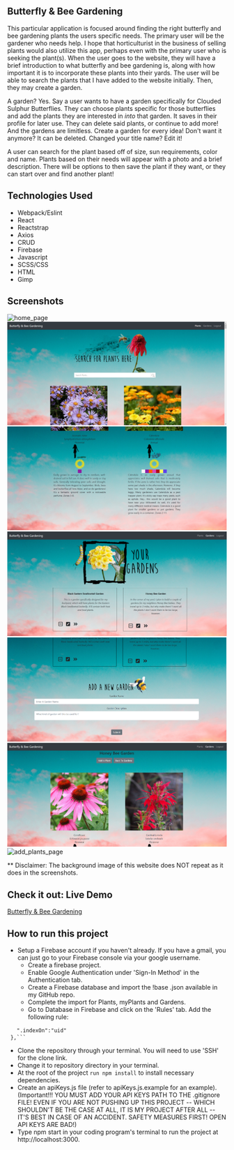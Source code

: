 ## Butterfly & Bee Gardening 

This particular application is focused around finding the right butterfly and bee gardening plants the users specific needs. The primary user will be the gardener who needs help. I hope that horticulturist in the business of selling plants would also utilize this app, perhaps even with the primary user who is seeking the plant(s). When the user goes to the website, they will have a brief introduction to what butterfly and bee gardening is, along with how important it is to incorporate these plants into their yards. The user will be able to search the plants that I have added to the website initially. Then, they may create a garden. 

A garden? Yes. Say a user wants to have a garden specifically for Clouded Sulphur Butterflies. They can choose plants specific for those butterflies and add the plants they are interested in *into* that garden. It saves in their profile for later use. They can delete said plants, or continue to add more! And the gardens are limitless. Create a garden for every idea! Don't want it anymore? It can be deleted. Changed your title name? Edit it!

A user can search for the plant based off of size, sun requirements, color and name. Plants based on their needs will appear with a photo and a brief description. There will be options to then save the plant if they want, or they can start over and find another plant!

## Technologies Used 

- Webpack/Eslint
- React
- Reactstrap
- Axios
- CRUD
- Firebase
- Javascript
- SCSS/CSS
- HTML
- Gimp

## Screenshots

![home_page](/src/images/home.png)
![plants_page](/src/images/PlantPage1.PNG)
![plants_page2](/src/images/PlantsPage2.PNG)
![gardens_page](/src/images/GP1.PNG)
![gardens_page](/src/images/GP2.PNG)
![your_plants_page](/src/images/GPD2.PNG)
![add_plants_page](/src/images/AddPlant.png)

** Disclaimer: The background image of this website does NOT repeat as it does in the screenshots.

## Check it out: Live Demo

[Butterfly & Bee Gardening](https://butterfly-gardening.firebaseapp.com/)

## How to run this project

- Setup a Firebase account if you haven't already. If you have a gmail, you can just go to your Firebase console via your google username.
  + Create a firebase project.
  + Enable Google Authentication under 'Sign-In Method' in the Authentication tab.
  + Create a Firebase database and import the !base .json available in my GitHub repo.
  + Complete the import for Plants, myPlants and Gardens.
  + Go to Database in Firebase and click on the 'Rules' tab. Add the following rule:
```
   ".indexOn":"uid"
 },```
```
  + Clone the repository through your terminal. You will need to use 'SSH' for the clone link.
  + Change it to repository directory in your terminal.
  + At the root of the project `run npm install` to install necessary dependencies.
  + Create an apiKeys.js file (refer to apiKeys.js.example for an example). (Important!!! YOU MUST ADD YOUR API KEYS PATH TO THE .gitignore FILE! EVEN IF YOU ARE NOT PUSHING UP THIS PROJECT -- WHICH SHOULDN'T BE THE CASE AT ALL, IT IS MY PROJECT AFTER ALL -- IT'S BEST IN CASE OF AN ACCIDENT. SAFETY MEASURES FIRST! OPEN API KEYS ARE BAD!)
  + Type npm start in your coding program's terminal to run the project at http://localhost:3000.


